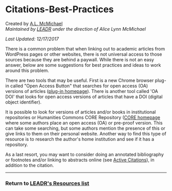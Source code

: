 # Citations-Best-Practices
Created by [A.L. McMichael](https://amcmichael.commons.gc.cuny.edu/)
<br>*Maintained by [LEADR](http://leadr.msu.edu/) under the direction of Alice Lynn McMichael*

*Last Updated: 12/17/2017*

There is a common problem that when linking out to academic articles from WordPress pages or other websites, there is not universal access to those sources because they are behind a paywall. While there is not an easy answer, below are some suggestions for best practices and ideas to work around this problem.

There are two tools that may be useful. First is a new Chrome browser plug-in called "Open Access Button" that searches for open access (OA) versions of articles ([plug-in homepage](https://chrome.google.com/webstore/detail/open-access-button/gknkbkaapnhpmkcgkmdekdffgcddoiel?hl=en)). There is another tool called 'OA DOI' that looks for open access versions of articles that have a DOI (digital object identifier).

It is possible to look for versions of articles and/or books in institutional repositories or Humanities Commons CORE Repository ([CORE homepage](https://hcommons.org/core/) where some authors place an open access (OA) or pre-proof version. This can take some searching, but some authors mention the presence of this or give links to them on their personal website. Another way to find this type of resource is to research the author's home institution and see if it has a repository.

As a last resort, you may want to consider doing an annotated bibliography or footnotes and/or linking to abstracts online (see [Active Citations](https://github.com/leadr-msu/active-citations)), in addition to the citation.

-----
### Return to [LEADR's Resources list](https://leadr-msu.github.io/)
